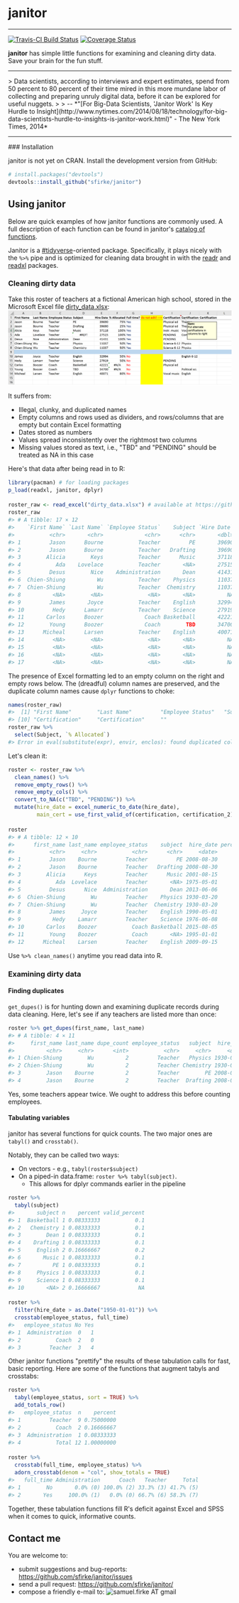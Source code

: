 <!-- README.md is generated from README.Rmd. Please edit that file -->
janitor
=======

------------------------------------------------------------------------

[![Travis-CI Build Status](https://travis-ci.org/sfirke/janitor.svg?branch=master)](https://travis-ci.org/sfirke/janitor) [![Coverage Status](https://img.shields.io/codecov/c/github/sfirke/janitor/master.svg)](https://codecov.io/github/sfirke/janitor?branch=master)

**janitor** has simple little functions for examining and cleaning dirty data. Save your brain for the fun stuff.

<hr/>
> Data scientists, according to interviews and expert estimates, spend from 50 percent to 80 percent of their time mired in this more mundane labor of collecting and preparing unruly digital data, before it can be explored for useful nuggets.
>
> -- *"[For Big-Data Scientists, 'Janitor Work' Is Key Hurdle to Insight](http://www.nytimes.com/2014/08/18/technology/for-big-data-scientists-hurdle-to-insights-is-janitor-work.html)" - The New York Times, 2014*

<hr/>
### Installation

janitor is not yet on CRAN. Install the development version from GitHub:

``` r
# install.packages("devtools")
devtools::install_github("sfirke/janitor")
```

Using janitor
-------------

Below are quick examples of how janitor functions are commonly used. A full description of each function can be found in janitor's [catalog of functions](https://github.com/sfirke/janitor/blob/master/vignettes/introduction.md).

Janitor is a [\#tidyverse](https://github.com/hadley/tidyverse/blob/master/vignettes/manifesto.Rmd)-oriented package. Specifically, it plays nicely with the `%>%` pipe and is optimized for cleaning data brought in with the [readr](https://github.com/hadley/readr) and [readxl](https://github.com/hadley/readxl) packages.

### Cleaning dirty data

Take this roster of teachers at a fictional American high school, stored in the Microsoft Excel file [dirty\_data.xlsx](https://github.com/sfirke/janitor/blob/master/dirty_data.xlsx): ![All kinds of dirty.](dirty_data.PNG)

It suffers from:

-   Illegal, clunky, and duplicated names
-   Empty columns and rows used as dividers, and rows/columns that are empty but contain Excel formatting
-   Dates stored as numbers
-   Values spread inconsistently over the rightmost two columns
-   Missing values stored as text, i.e., "TBD" and "PENDING" should be treated as NA in this case

Here's that data after being read in to R:

``` r
library(pacman) # for loading packages
p_load(readxl, janitor, dplyr)

roster_raw <- read_excel("dirty_data.xlsx") # available at https://github.com/sfirke/janitor/blob/master/dirty_data.xlsx
roster_raw
#> # A tibble: 17 × 12
#>    `First Name` `Last Name` `Employee Status`    Subject `Hire Date` `% Allocated` `Full time?` `do not edit! --->` Certification  Certification Certification     ``
#>           <chr>       <chr>             <chr>      <chr>       <dbl>         <dbl>        <chr>               <dbl>         <chr>          <chr>         <dbl> <dttm>
#> 1         Jason      Bourne           Teacher         PE       39690          0.75          Yes                  NA   Physical ed        Theater            NA   <NA>
#> 2         Jason      Bourne           Teacher   Drafting       39690          0.25          Yes                  NA   Physical ed        Theater            NA   <NA>
#> 3        Alicia        Keys           Teacher      Music       37118          1.00          Yes                  NA  Instr. music    Vocal music            NA   <NA>
#> 4           Ada    Lovelace           Teacher       <NA>       27515          1.00          Yes                  NA       PENDING      Computers            NA   <NA>
#> 5         Desus        Nice    Administration       Dean       41431          1.00          Yes                  NA       PENDING           <NA>            NA   <NA>
#> 6  Chien-Shiung          Wu           Teacher    Physics       11037          0.50          Yes                  NA  Science 6-12        Physics            NA   <NA>
#> 7  Chien-Shiung          Wu           Teacher  Chemistry       11037          0.50          Yes                  NA  Science 6-12        Physics            NA   <NA>
#> 8          <NA>        <NA>              <NA>       <NA>          NA            NA         <NA>                  NA          <NA>           <NA>            NA   <NA>
#> 9         James       Joyce           Teacher    English       32994          0.50           No                  NA          <NA>   English 6-12            NA   <NA>
#> 10         Hedy      Lamarr           Teacher    Science       27919          0.50           No                  NA       PENDING           <NA>            NA   <NA>
#> 11       Carlos      Boozer             Coach Basketball       42221            NA           No                  NA   Physical ed           <NA>            NA   <NA>
#> 12        Young      Boozer             Coach        TBD       34700            NA           No                  NA          <NA> Political sci.            NA   <NA>
#> 13      Micheal      Larsen           Teacher    English       40071          0.80           No                  NA   Vocal music        English            NA   <NA>
#> 14         <NA>        <NA>              <NA>       <NA>          NA            NA         <NA>                  NA          <NA>           <NA>            NA   <NA>
#> 15         <NA>        <NA>              <NA>       <NA>          NA            NA         <NA>                  NA          <NA>           <NA>            NA   <NA>
#> 16         <NA>        <NA>              <NA>       <NA>          NA            NA         <NA>                  NA          <NA>           <NA>            NA   <NA>
#> 17         <NA>        <NA>              <NA>       <NA>          NA            NA         <NA>                  NA          <NA>           <NA>            NA   <NA>
```

The presence of Excel formatting led to an empty column on the right and empty rows below. The (dreadful) column names are preserved, and the duplicate column names cause `dplyr` functions to choke:

``` r
names(roster_raw)
#>  [1] "First Name"        "Last Name"         "Employee Status"   "Subject"           "Hire Date"         "% Allocated"       "Full time?"        "do not edit! --->" "Certification"    
#> [10] "Certification"     "Certification"     ""
roster_raw %>%
  select(Subject, `% Allocated`)
#> Error in eval(substitute(expr), envir, enclos): found duplicated column name: Certification, Certification
```

Let's clean it:

``` r
roster <- roster_raw %>%
  clean_names() %>%
  remove_empty_rows() %>%
  remove_empty_cols() %>%
  convert_to_NA(c("TBD", "PENDING")) %>%
  mutate(hire_date = excel_numeric_to_date(hire_date),
         main_cert = use_first_valid_of(certification, certification_2))

roster
#> # A tibble: 12 × 10
#>      first_name last_name employee_status    subject  hire_date percent_allocated full_time certification certification_2      main_cert
#>           <chr>     <chr>           <chr>      <chr>     <date>             <dbl>     <chr>         <chr>           <chr>          <chr>
#> 1         Jason    Bourne         Teacher         PE 2008-08-30              0.75       Yes   Physical ed         Theater    Physical ed
#> 2         Jason    Bourne         Teacher   Drafting 2008-08-30              0.25       Yes   Physical ed         Theater    Physical ed
#> 3        Alicia      Keys         Teacher      Music 2001-08-15              1.00       Yes  Instr. music     Vocal music   Instr. music
#> 4           Ada  Lovelace         Teacher       <NA> 1975-05-01              1.00       Yes          <NA>       Computers      Computers
#> 5         Desus      Nice  Administration       Dean 2013-06-06              1.00       Yes          <NA>            <NA>           <NA>
#> 6  Chien-Shiung        Wu         Teacher    Physics 1930-03-20              0.50       Yes  Science 6-12         Physics   Science 6-12
#> 7  Chien-Shiung        Wu         Teacher  Chemistry 1930-03-20              0.50       Yes  Science 6-12         Physics   Science 6-12
#> 8         James     Joyce         Teacher    English 1990-05-01              0.50        No          <NA>    English 6-12   English 6-12
#> 9          Hedy    Lamarr         Teacher    Science 1976-06-08              0.50        No          <NA>            <NA>           <NA>
#> 10       Carlos    Boozer           Coach Basketball 2015-08-05                NA        No   Physical ed            <NA>    Physical ed
#> 11        Young    Boozer           Coach       <NA> 1995-01-01                NA        No          <NA>  Political sci. Political sci.
#> 12      Micheal    Larsen         Teacher    English 2009-09-15              0.80        No   Vocal music         English    Vocal music
```

Use `%>% clean_names()` anytime you read data into R.

### Examining dirty data

#### Finding duplicates

`get_dupes()` is for hunting down and examining duplicate records during data cleaning. Here, let's see if any teachers are listed more than once:

``` r
roster %>% get_dupes(first_name, last_name)
#> # A tibble: 4 × 11
#>     first_name last_name dupe_count employee_status   subject  hire_date percent_allocated full_time certification certification_2    main_cert
#>          <chr>     <chr>      <int>           <chr>     <chr>     <date>             <dbl>     <chr>         <chr>           <chr>        <chr>
#> 1 Chien-Shiung        Wu          2         Teacher   Physics 1930-03-20              0.50       Yes  Science 6-12         Physics Science 6-12
#> 2 Chien-Shiung        Wu          2         Teacher Chemistry 1930-03-20              0.50       Yes  Science 6-12         Physics Science 6-12
#> 3        Jason    Bourne          2         Teacher        PE 2008-08-30              0.75       Yes   Physical ed         Theater  Physical ed
#> 4        Jason    Bourne          2         Teacher  Drafting 2008-08-30              0.25       Yes   Physical ed         Theater  Physical ed
```

Yes, some teachers appear twice. We ought to address this before counting employees.

#### Tabulating variables

janitor has several functions for quick counts. The two major ones are `tabyl()` and `crosstab()`.

Notably, they can be called two ways:

-   On vectors - e.g., `tabyl(roster$subject)`
-   On a piped-in data.frame: `roster %>% tabyl(subject)`.
    -   This allows for dplyr commands earlier in the pipeline

``` r
roster %>%
  tabyl(subject)
#>       subject n    percent valid_percent
#> 1  Basketball 1 0.08333333           0.1
#> 2   Chemistry 1 0.08333333           0.1
#> 3        Dean 1 0.08333333           0.1
#> 4    Drafting 1 0.08333333           0.1
#> 5     English 2 0.16666667           0.2
#> 6       Music 1 0.08333333           0.1
#> 7          PE 1 0.08333333           0.1
#> 8     Physics 1 0.08333333           0.1
#> 9     Science 1 0.08333333           0.1
#> 10       <NA> 2 0.16666667            NA

roster %>%
  filter(hire_date > as.Date("1950-01-01")) %>%
  crosstab(employee_status, full_time)
#>   employee_status No Yes
#> 1  Administration  0   1
#> 2           Coach  2   0
#> 3         Teacher  3   4
```

Other janitor functions "prettify" the results of these tabulation calls for fast, basic reporting. Here are some of the functions that augment tabyls and crosstabs:

``` r
roster %>%
  tabyl(employee_status, sort = TRUE) %>%
  add_totals_row()
#>   employee_status  n    percent
#> 1         Teacher  9 0.75000000
#> 2           Coach  2 0.16666667
#> 3  Administration  1 0.08333333
#> 4           Total 12 1.00000000

roster %>%
  crosstab(full_time, employee_status) %>%
  adorn_crosstab(denom = "col", show_totals = TRUE)
#>   full_time Administration      Coach   Teacher     Total
#> 1        No       0.0% (0) 100.0% (2) 33.3% (3) 41.7% (5)
#> 2       Yes     100.0% (1)   0.0% (0) 66.7% (6) 58.3% (7)
```

Together, these tabulation functions fill R's deficit against Excel and SPSS when it comes to quick, informative counts.

Contact me
----------

You are welcome to:

-   submit suggestions and bug-reports: <https://github.com/sfirke/janitor/issues>
-   send a pull request: <https://github.com/sfirke/janitor/>
-   compose a friendly e-mail to: <img src = "http://samfirke.com/wp-content/uploads/2016/07/email_address_whitespace_top.png" alt = "samuel.firke AT gmail" width = "210"/>
